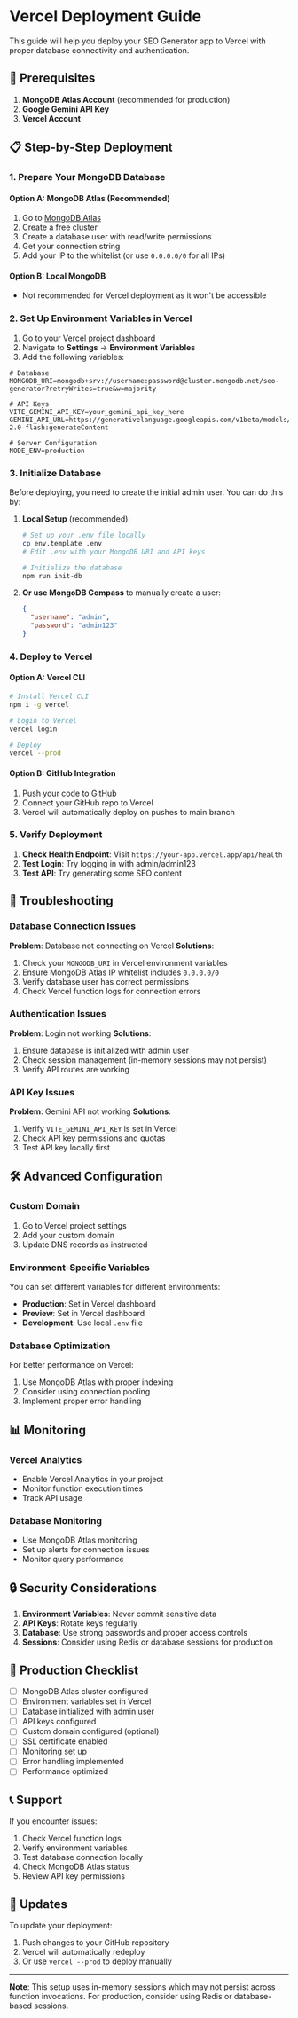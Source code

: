 # Vercel Deployment Guide

This guide will help you deploy your SEO Generator app to Vercel with proper database connectivity and authentication.

## 🚀 Prerequisites

1. **MongoDB Atlas Account** (recommended for production)
2. **Google Gemini API Key**
3. **Vercel Account**

## 📋 Step-by-Step Deployment

### 1. Prepare Your MongoDB Database

#### Option A: MongoDB Atlas (Recommended)
1. Go to [MongoDB Atlas](https://www.mongodb.com/atlas)
2. Create a free cluster
3. Create a database user with read/write permissions
4. Get your connection string
5. Add your IP to the whitelist (or use `0.0.0.0/0` for all IPs)

#### Option B: Local MongoDB
- Not recommended for Vercel deployment as it won't be accessible

### 2. Set Up Environment Variables in Vercel

1. Go to your Vercel project dashboard
2. Navigate to **Settings** → **Environment Variables**
3. Add the following variables:

```env
# Database
MONGODB_URI=mongodb+srv://username:password@cluster.mongodb.net/seo-generator?retryWrites=true&w=majority

# API Keys
VITE_GEMINI_API_KEY=your_gemini_api_key_here
GEMINI_API_URL=https://generativelanguage.googleapis.com/v1beta/models/gemini-2.0-flash:generateContent

# Server Configuration
NODE_ENV=production
```

### 3. Initialize Database

Before deploying, you need to create the initial admin user. You can do this by:

1. **Local Setup** (recommended):
   ```bash
   # Set up your .env file locally
   cp env.template .env
   # Edit .env with your MongoDB URI and API keys
   
   # Initialize the database
   npm run init-db
   ```

2. **Or use MongoDB Compass** to manually create a user:
   ```json
   {
     "username": "admin",
     "password": "admin123"
   }
   ```

### 4. Deploy to Vercel

#### Option A: Vercel CLI
```bash
# Install Vercel CLI
npm i -g vercel

# Login to Vercel
vercel login

# Deploy
vercel --prod
```

#### Option B: GitHub Integration
1. Push your code to GitHub
2. Connect your GitHub repo to Vercel
3. Vercel will automatically deploy on pushes to main branch

### 5. Verify Deployment

1. **Check Health Endpoint**: Visit `https://your-app.vercel.app/api/health`
2. **Test Login**: Try logging in with admin/admin123
3. **Test API**: Try generating some SEO content

## 🔧 Troubleshooting

### Database Connection Issues

**Problem**: Database not connecting on Vercel
**Solutions**:
1. Check your `MONGODB_URI` in Vercel environment variables
2. Ensure MongoDB Atlas IP whitelist includes `0.0.0.0/0`
3. Verify database user has correct permissions
4. Check Vercel function logs for connection errors

### Authentication Issues

**Problem**: Login not working
**Solutions**:
1. Ensure database is initialized with admin user
2. Check session management (in-memory sessions may not persist)
3. Verify API routes are working

### API Key Issues

**Problem**: Gemini API not working
**Solutions**:
1. Verify `VITE_GEMINI_API_KEY` is set in Vercel
2. Check API key permissions and quotas
3. Test API key locally first

## 🛠️ Advanced Configuration

### Custom Domain
1. Go to Vercel project settings
2. Add your custom domain
3. Update DNS records as instructed

### Environment-Specific Variables
You can set different variables for different environments:
- **Production**: Set in Vercel dashboard
- **Preview**: Set in Vercel dashboard
- **Development**: Use local `.env` file

### Database Optimization
For better performance on Vercel:
1. Use MongoDB Atlas with proper indexing
2. Consider using connection pooling
3. Implement proper error handling

## 📊 Monitoring

### Vercel Analytics
- Enable Vercel Analytics in your project
- Monitor function execution times
- Track API usage

### Database Monitoring
- Use MongoDB Atlas monitoring
- Set up alerts for connection issues
- Monitor query performance

## 🔒 Security Considerations

1. **Environment Variables**: Never commit sensitive data
2. **API Keys**: Rotate keys regularly
3. **Database**: Use strong passwords and proper access controls
4. **Sessions**: Consider using Redis or database sessions for production

## 🚀 Production Checklist

- [ ] MongoDB Atlas cluster configured
- [ ] Environment variables set in Vercel
- [ ] Database initialized with admin user
- [ ] API keys configured
- [ ] Custom domain configured (optional)
- [ ] SSL certificate enabled
- [ ] Monitoring set up
- [ ] Error handling implemented
- [ ] Performance optimized

## 📞 Support

If you encounter issues:
1. Check Vercel function logs
2. Verify environment variables
3. Test database connection locally
4. Check MongoDB Atlas status
5. Review API key permissions

## 🔄 Updates

To update your deployment:
1. Push changes to your GitHub repository
2. Vercel will automatically redeploy
3. Or use `vercel --prod` to deploy manually

---

**Note**: This setup uses in-memory sessions which may not persist across function invocations. For production, consider using Redis or database-based sessions. 